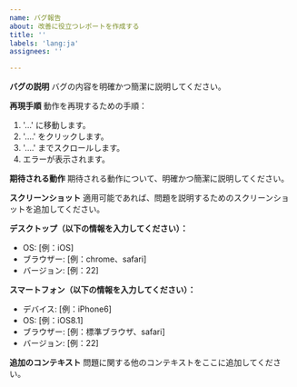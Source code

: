 ```yaml
---
name: バグ報告
about: 改善に役立つレポートを作成する
title: ''
labels: 'lang:ja'
assignees: ''

---
```


**バグの説明**
バグの内容を明確かつ簡潔に説明してください。

**再現手順**
動作を再現するための手順：
1. '...' に移動します。
2. '....' をクリックします。
3. '....' までスクロールします。
4. エラーが表示されます。

**期待される動作**
期待される動作について、明確かつ簡潔に説明してください。

**スクリーンショット**
適用可能であれば、問題を説明するためのスクリーンショットを追加してください。

**デスクトップ（以下の情報を入力してください）：**
 - OS: [例：iOS]
 - ブラウザー: [例：chrome、safari]
 - バージョン: [例：22]

**スマートフォン（以下の情報を入力してください）：**
 - デバイス: [例：iPhone6]
 - OS: [例：iOS8.1]
 - ブラウザー: [例：標準ブラウザ、safari]
 - バージョン: [例：22]

**追加のコンテキスト**
問題に関する他のコンテキストをここに追加してください。
